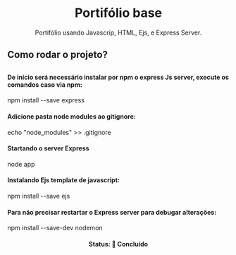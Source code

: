 <h1 align="center">Portifólio base</h1>
<p align="center">Portifólio usando Javascrip, HTML, Ejs, e Express Server.</h4>

<h2>Como rodar o projeto?<h2>

<h4>De inicio será necessário instalar por npm o express Js server, execute os comandos caso via npm:</h4>
<p>npm install --save express</p>

<h4>Adicione pasta node modules ao gitignore:</h4>
<p>echo "node_modules" >> .gitignore</p>

<h4>Startando o server Express </h4>
<p>node app</p>

<h4>Instalando Ejs template de javascript:</h4>
<p>npm install --save ejs</p>

<h4>Para não precisar restartar o Express server para debugar alterações:</h4>
<p>npm install --save-dev nodemon</p>

<h4 align="center">
 Status: 🚀 Concluído
</h4>
